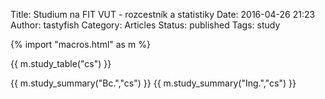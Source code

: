 Title: Studium na FIT VUT - rozcestník a statistiky
Date: 2016-04-26 21:23
Author: tastyfish
Category: Articles
Status: published
Tags: study

{% import "macros.html" as m %}

{{ m.study_table("cs") }}

{{ m.study_summary("Bc.","cs") }}
{{ m.study_summary("Ing.","cs") }}